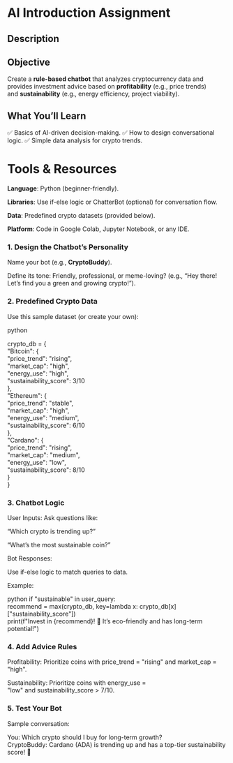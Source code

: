 # AI Introduction Assignment
## Description

## Objective

Create a **rule-based chatbot** that analyzes cryptocurrency data and provides investment advice based on **profitability** (e.g., price trends) and **sustainability** (e.g., energy efficiency, project viability).

## What You’ll Learn

✅ Basics of AI-driven decision-making.
✅ How to design conversational logic.
✅ Simple data analysis for crypto trends.

# Tools & Resources

**Language**: Python (beginner-friendly).

**Libraries**: Use if-else logic or ChatterBot (optional) for conversation flow.

**Data**: Predefined crypto datasets (provided below).

**Platform**: Code in Google Colab, Jupyter Notebook, or any IDE.
### 1. Design the Chatbot’s Personality

Name your bot (e.g., **CryptoBuddy**).

Define its tone: Friendly, professional, or meme-loving? (e.g., “Hey there! Let’s find you a green and growing crypto!”).

### 2. Predefined Crypto Data

Use this sample dataset (or create your own):

python

crypto_db = {  
    "Bitcoin": {  
        "price_trend": "rising",  
        "market_cap": "high",  
        "energy_use": "high",  
        "sustainability_score": 3/10  
    },  
    "Ethereum": {  
        "price_trend": "stable",  
        "market_cap": "high",  
        "energy_use": "medium",  
        "sustainability_score": 6/10  
    },  
    "Cardano": {  
        "price_trend": "rising",  
        "market_cap": "medium",  
        "energy_use": "low",  
        "sustainability_score": 8/10  
    }  
}  
### 3. Chatbot Logic

User Inputs: Ask questions like:

“Which crypto is trending up?”

“What’s the most sustainable coin?”

Bot Responses:

Use if-else logic to match queries to data.

Example:

python
if "sustainable" in user_query:  
    recommend = max(crypto_db, key=lambda x: crypto_db[x]["sustainability_score"])  
    print(f"Invest in {recommend}! 🌱 It’s eco-friendly and has long-term potential!")  
### 4. Add Advice Rules

Profitability: Prioritize coins with price_trend = "rising" and market_cap = "high".

Sustainability: Prioritize coins with energy_use = "low" and sustainability_score > 7/10.

### 5. Test Your Bot

Sample conversation:


You: Which crypto should I buy for long-term growth?  
CryptoBuddy: Cardano (ADA) is trending up and has a top-tier sustainability score! 🚀 
